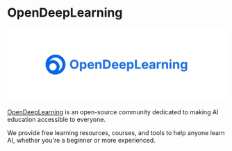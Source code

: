 # OpenDeepLearning

<a href="https://www.opendeeplearning.xyz/" target="_blank" >
<picture>
    <source media="(prefers-color-scheme: dark)" srcset="/profile/dark_banner.png">
    <source media="(prefers-color-scheme: light)" srcset="/profile/light_banner.png">
    <img
        alt="OpenDeepLearning"
        src="/profile/light_banner.png">
</picture>
</a>

[OpenDeepLearning](https://www.opendeeplearning.xyz/) is an open-source community dedicated to making AI education accessible to everyone.

We provide free learning resources, courses, and tools to help anyone learn AI, whether you're a beginner or more experienced.
